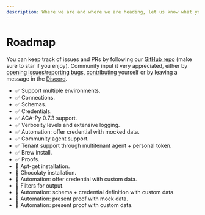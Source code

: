 ```yaml
---
description: Where we are and where we are heading, let us know what you want to see next!
---
```


# Roadmap

You can keep track of issues and PRs by following our [GitHub repo](https://github.com/animo/agent-cli) (make sure to star if you enjoy). Community input it very appreciated, either by [opening issues/reporting bugs](https://github.com/animo/agent-cli/issues), [contributing](contributing.md) yourself or by leaving a message in the [Discord](https://discord.gg/vXRVNh3DYD).&#x20;

- ✅ Support multiple environments.
- ✅ Connections.
- ✅ Schemas.
- ✅ Credentials.
- ✅ ACA-Py 0.7.3 support.
- ✅ Verbosity levels and extensive logging.
- ✅ Automation: offer credential with mocked data.
- ✅ Community agent support.
- ✅ Tenant support through multitenant agent + personal token.
- ✅ Brew install.
- ✅ Proofs.
- 🚧 Apt-get installation.
- 🚧 Chocolaty installation.
- 🚧 Automation: offer credential with custom data.
- 🚧 Filters for output.
- 🚧 Automation: schema + credential definition with custom data.
- 🚧 Automation: present proof with mock data.
- 🚧 Automation: present proof with custom data.
